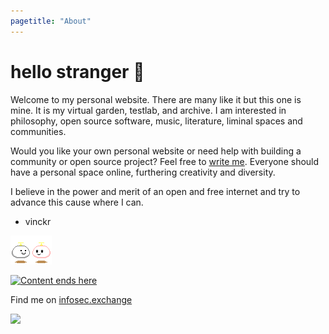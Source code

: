 ```yaml
---
pagetitle: "About"
---
```


# hello stranger &#128075;

Welcome to my personal website. There are many like it but this one is
mine. It is my virtual garden, testlab, and archive. I am interested in philosophy, open source software, music,
literature, liminal spaces and communities.

Would you like your own personal website or need help with building a community
or open source project? Feel free to [write me](mailto:mail@vinckr.com).
Everyone should have a personal space online, furthering creativity and diversity.

I believe in the power and merit of an open and free internet and try to advance this cause where I can.

- vinckr

![Thanks for visiting!](./img/hello.gif)

<a href="blog.html"><img class="center" src="./img/hero-index.png" alt="Content ends here"></a>

Find me on <a rel="me" href="https://infosec.exchange/@vinckr">infosec.exchange</a>

![](./img/notepad.gif)
